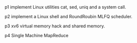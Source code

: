 p1 implement Linux utilities cat, sed, uniq and a system call.

p2 implement a Linux shell and RoundRoubin MLFQ scheduler.

p3 xv6 virtual memory hack and shared memory.

p4 Single Machine MapReduce


